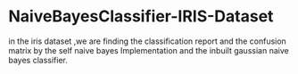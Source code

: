 # NaiveBayesClassifier-IRIS-Dataset
in the iris dataset ,we are finding the classification report and the confusion matrix by the self naive bayes Implementation and the inbuilt gaussian naive bayes classifier.
